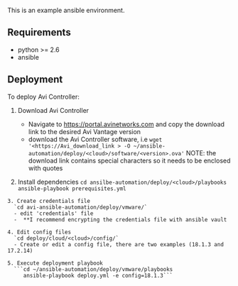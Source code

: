 This is an example ansible environment.

## Requirements

 - python >= 2.6
 - ansible 
 
 ## Deployment
 To deploy Avi Controller:
   1. Download Avi Controller
      - Navigate to https://portal.avinetworks.com and copy the download link 
        to the desired Avi Vantage version
      - download the Avi Controller software, i.e
        `wget '<https://Avi_download_link > -O ~/ansible-automation/deploy/<cloud>/software/<version>.ova'`
         NOTE: the download link contains special characters so it needs to be enclosed with quotes
   
   2. Install dependencies
      `cd ansilbe-automation/deploy/<cloud>/playbooks`
      `ansible-playbook prerequisites.yml`
 
    3. Create credentials file
      `cd avi-ansible-automation/deploy/vmware/`
      - edit 'credentials' file
      -  **I recommend encrypting the credentials file with ansible vault
    
    4. Edit config files 
      `cd deploy/cloud/<cloud>/config/`
      - Create or edit a config file, there are two examples (18.1.3 and 17.2.14)
      
    5. Execute deployment playbook
      ```cd ~/ansible-automation/deploy/vmware/playbooks
         ansible-playbook deploy.yml -e config=18.1.3```
       
